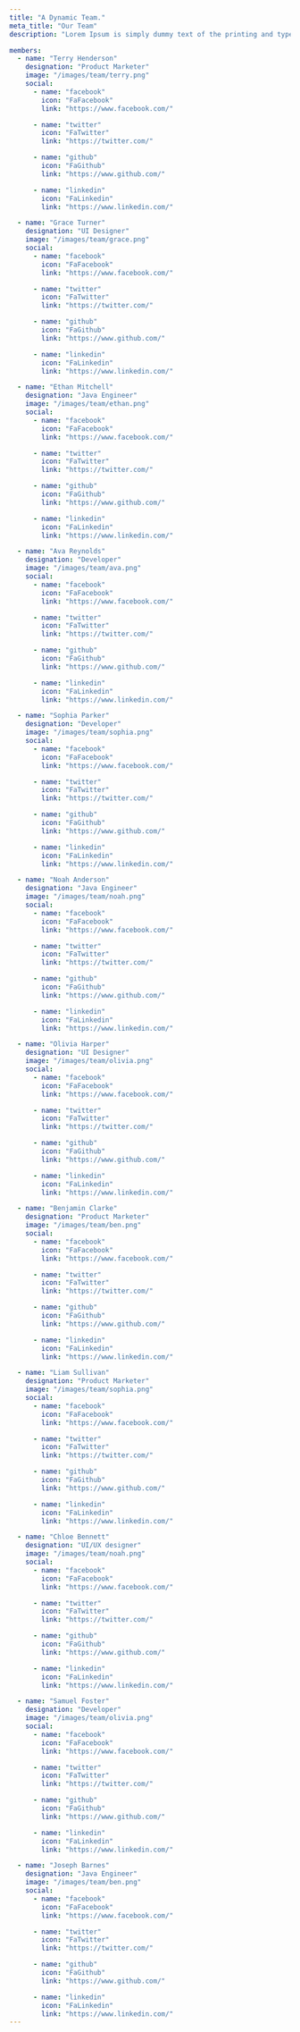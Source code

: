 ```yaml
---
title: "A Dynamic Team."
meta_title: "Our Team"
description: "Lorem Ipsum is simply dummy text of the printing and typesetting industry. Lorem has been the industry's standard dummy text ever since"

members:
  - name: "Terry Henderson"
    designation: "Product Marketer"
    image: "/images/team/terry.png"
    social:
      - name: "facebook"
        icon: "FaFacebook"
        link: "https://www.facebook.com/"

      - name: "twitter"
        icon: "FaTwitter"
        link: "https://twitter.com/"

      - name: "github"
        icon: "FaGithub"
        link: "https://www.github.com/"

      - name: "linkedin"
        icon: "FaLinkedin"
        link: "https://www.linkedin.com/"

  - name: "Grace Turner"
    designation: "UI Designer"
    image: "/images/team/grace.png"
    social:
      - name: "facebook"
        icon: "FaFacebook"
        link: "https://www.facebook.com/"

      - name: "twitter"
        icon: "FaTwitter"
        link: "https://twitter.com/"

      - name: "github"
        icon: "FaGithub"
        link: "https://www.github.com/"

      - name: "linkedin"
        icon: "FaLinkedin"
        link: "https://www.linkedin.com/"

  - name: "Ethan Mitchell"
    designation: "Java Engineer"
    image: "/images/team/ethan.png"
    social:
      - name: "facebook"
        icon: "FaFacebook"
        link: "https://www.facebook.com/"

      - name: "twitter"
        icon: "FaTwitter"
        link: "https://twitter.com/"

      - name: "github"
        icon: "FaGithub"
        link: "https://www.github.com/"

      - name: "linkedin"
        icon: "FaLinkedin"
        link: "https://www.linkedin.com/"

  - name: "Ava Reynolds"
    designation: "Developer"
    image: "/images/team/ava.png"
    social:
      - name: "facebook"
        icon: "FaFacebook"
        link: "https://www.facebook.com/"

      - name: "twitter"
        icon: "FaTwitter"
        link: "https://twitter.com/"

      - name: "github"
        icon: "FaGithub"
        link: "https://www.github.com/"

      - name: "linkedin"
        icon: "FaLinkedin"
        link: "https://www.linkedin.com/"

  - name: "Sophia Parker"
    designation: "Developer"
    image: "/images/team/sophia.png"
    social:
      - name: "facebook"
        icon: "FaFacebook"
        link: "https://www.facebook.com/"

      - name: "twitter"
        icon: "FaTwitter"
        link: "https://twitter.com/"

      - name: "github"
        icon: "FaGithub"
        link: "https://www.github.com/"

      - name: "linkedin"
        icon: "FaLinkedin"
        link: "https://www.linkedin.com/"

  - name: "Noah Anderson"
    designation: "Java Engineer"
    image: "/images/team/noah.png"
    social:
      - name: "facebook"
        icon: "FaFacebook"
        link: "https://www.facebook.com/"

      - name: "twitter"
        icon: "FaTwitter"
        link: "https://twitter.com/"

      - name: "github"
        icon: "FaGithub"
        link: "https://www.github.com/"

      - name: "linkedin"
        icon: "FaLinkedin"
        link: "https://www.linkedin.com/"

  - name: "Olivia Harper"
    designation: "UI Designer"
    image: "/images/team/olivia.png"
    social:
      - name: "facebook"
        icon: "FaFacebook"
        link: "https://www.facebook.com/"

      - name: "twitter"
        icon: "FaTwitter"
        link: "https://twitter.com/"

      - name: "github"
        icon: "FaGithub"
        link: "https://www.github.com/"

      - name: "linkedin"
        icon: "FaLinkedin"
        link: "https://www.linkedin.com/"

  - name: "Benjamin Clarke"
    designation: "Product Marketer"
    image: "/images/team/ben.png"
    social:
      - name: "facebook"
        icon: "FaFacebook"
        link: "https://www.facebook.com/"

      - name: "twitter"
        icon: "FaTwitter"
        link: "https://twitter.com/"

      - name: "github"
        icon: "FaGithub"
        link: "https://www.github.com/"

      - name: "linkedin"
        icon: "FaLinkedin"
        link: "https://www.linkedin.com/"

  - name: "Liam Sullivan"
    designation: "Product Marketer"
    image: "/images/team/sophia.png"
    social:
      - name: "facebook"
        icon: "FaFacebook"
        link: "https://www.facebook.com/"

      - name: "twitter"
        icon: "FaTwitter"
        link: "https://twitter.com/"

      - name: "github"
        icon: "FaGithub"
        link: "https://www.github.com/"

      - name: "linkedin"
        icon: "FaLinkedin"
        link: "https://www.linkedin.com/"

  - name: "Chloe Bennett"
    designation: "UI/UX designer"
    image: "/images/team/noah.png"
    social:
      - name: "facebook"
        icon: "FaFacebook"
        link: "https://www.facebook.com/"

      - name: "twitter"
        icon: "FaTwitter"
        link: "https://twitter.com/"

      - name: "github"
        icon: "FaGithub"
        link: "https://www.github.com/"

      - name: "linkedin"
        icon: "FaLinkedin"
        link: "https://www.linkedin.com/"

  - name: "Samuel Foster"
    designation: "Developer"
    image: "/images/team/olivia.png"
    social:
      - name: "facebook"
        icon: "FaFacebook"
        link: "https://www.facebook.com/"

      - name: "twitter"
        icon: "FaTwitter"
        link: "https://twitter.com/"

      - name: "github"
        icon: "FaGithub"
        link: "https://www.github.com/"

      - name: "linkedin"
        icon: "FaLinkedin"
        link: "https://www.linkedin.com/"

  - name: "Joseph Barnes"
    designation: "Java Engineer"
    image: "/images/team/ben.png"
    social:
      - name: "facebook"
        icon: "FaFacebook"
        link: "https://www.facebook.com/"

      - name: "twitter"
        icon: "FaTwitter"
        link: "https://twitter.com/"

      - name: "github"
        icon: "FaGithub"
        link: "https://www.github.com/"

      - name: "linkedin"
        icon: "FaLinkedin"
        link: "https://www.linkedin.com/"
---
```

